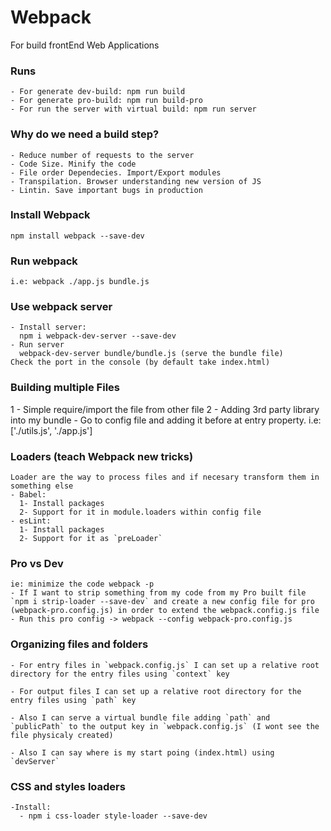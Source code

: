 # Webpack

For build frontEnd Web Applications

### Runs
    - For generate dev-build: npm run build
    - For generate pro-build: npm run build-pro
    - For run the server with virtual build: npm run server

### Why do we need a build step?

    - Reduce number of requests to the server
    - Code Size. Minify the code
    - File order Dependecies. Import/Export modules
    - Transpilation. Browser understanding new version of JS
    - Lintin. Save important bugs in production

### Install Webpack

    npm install webpack --save-dev

### Run webpack

    i.e: webpack ./app.js bundle.js

### Use webpack server

    - Install server:
      npm i webpack-dev-server --save-dev
    - Run server
      webpack-dev-server bundle/bundle.js (serve the bundle file)
    Check the port in the console (by default take index.html)

### Building multiple Files

  1 - Simple require/import the file from other file
  2 - Adding 3rd party library into my bundle
        - Go to config file and adding it before at entry property. i.e: ['./utils.js', './app.js']

### Loaders (teach Webpack new tricks)

    Loader are the way to process files and if necesary transform them in something else
    - Babel:
      1- Install packages
      2- Support for it in module.loaders within config file
    - esLint:
      1- Install packages
      2- Support for it as `preLoader`

### Pro vs Dev

    ie: minimize the code webpack -p
    - If I want to strip something from my code from my Pro built file `npm i strip-loader --save-dev` and create a new config file for pro (webpack-pro.config.js) in order to extend the webpack.config.js file
    - Run this pro config -> webpack --config webpack-pro.config.js

### Organizing files and folders
    - For entry files in `webpack.config.js` I can set up a relative root directory for the entry files using `context` key

    - For output files I can set up a relative root directory for the entry files using `path` key

    - Also I can serve a virtual bundle file adding `path` and `publicPath` to the output key in `webpack.config.js` (I wont see the file physicaly created)

    - Also I can say where is my start poing (index.html) using `devServer`

### CSS and styles loaders

    -Install:
      - npm i css-loader style-loader --save-dev
